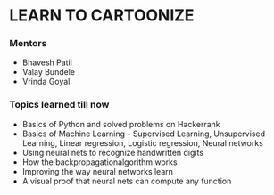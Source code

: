 # LEARN TO CARTOONIZE
### Mentors
* Bhavesh Patil
* Valay Bundele
* Vrinda Goyal
### Topics learned till now
* Basics of Python and solved problems on Hackerrank
* Basics of Machine Learning - Supervised Learning, Unsupervised Learning, Linear regression, Logistic regression, Neural networks
* Using neural nets to recognize handwritten digits
* How the backpropagationalgorithm works
* Improving the way neural networks learn
* A visual proof that neural nets can compute any function
